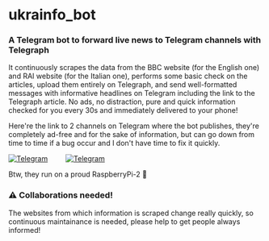 # ukrainfo_bot
### A Telegram bot to forward live news to Telegram channels with Telegraph

It continuously scrapes the data from the BBC website (for the English one) and RAI website (for the Italian one), performs some basic check on the articles, upload them entirely on Telegraph, and send well-formatted messages with informative headlines on Telegram including the link to the Telegraph article. No ads, no distraction, pure and quick information checked for you every 30s and immediately delivered to your phone!

Here're the link to 2 channels on Telegram where the bot publishes, they're completely ad-free and for the sake of information, but can go down from time to time if a bug occur and I don't have time to fix it quickly.

[![Telegram](https://img.shields.io/static/v1?style=flat&message=Telegram+🇬🇧&color=26A5E4&logo=Telegram&logoColor=FFFFFF&label=)](https://t.me/ukraine_info_en)&nbsp;&nbsp;&nbsp;&nbsp;&nbsp;&nbsp;&nbsp;&nbsp;
[![Telegram](https://img.shields.io/static/v1?style=flat&message=Telegram+🇮🇹&color=26A5E4&logo=Telegram&logoColor=FFFFFF&label=)](https://t.me/ucraina_info)

Btw, they run on a proud RaspberryPi-2 🤖


### ⚠️ Collaborations needed!

The websites from which information is scraped change really quickly, so continuous maintainance is needed, please help to get people always informed!
